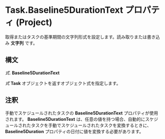 
# Task.Baseline5DurationText プロパティ (Project)

取得またはタスクの基準期間の文字列形式を設定します。読み取りまたは書き込み **文字列** です。


## 構文

 _式_. **Baseline5DurationText**

 _式_ **Task** オブジェクトを返すオブジェクト式を指定します。


## 注釈

手動でスケジュールされたタスクの **Baseline5DurationText** プロパティが使用されます。 **Baseline5DurationText** は、任意の値を持つ場合、自動的にスケジュールされたタスクを手動でスケジュールされたタスクを変換するときに、 **Baseline5Duration** プロパティの日付に値を変換する必要があります。


